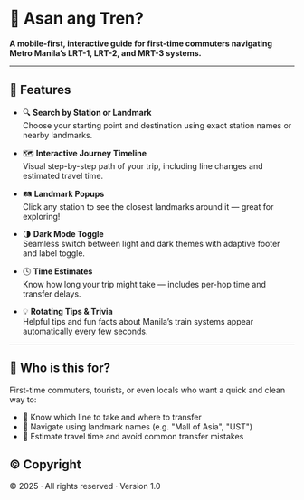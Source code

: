 # 🚆 Asan ang Tren?

**A mobile-first, interactive guide for first-time commuters navigating Metro Manila’s LRT-1, LRT-2, and MRT-3 systems.**

---

## 📱 Features

- 🔍 **Search by Station or Landmark**  
  Choose your starting point and destination using exact station names or nearby landmarks.

- 🗺️ **Interactive Journey Timeline**  
  Visual step-by-step path of your trip, including line changes and estimated travel time.

- 🛤️ **Landmark Popups**  
  Click any station to see the closest landmarks around it — great for exploring!

- 🌗 **Dark Mode Toggle**  
  Seamless switch between light and dark themes with adaptive footer and label toggle.

- 🕓 **Time Estimates**  
  Know how long your trip might take — includes per-hop time and transfer delays.

- 💡 **Rotating Tips & Trivia**  
  Helpful tips and fun facts about Manila’s train systems appear automatically every few seconds.

---

## 🎯 Who is this for?

First-time commuters, tourists, or even locals who want a quick and clean way to:

- 🚉 Know which line to take and where to transfer
- 📍 Navigate using landmark names (e.g. "Mall of Asia", "UST")
- 🧭 Estimate travel time and avoid common transfer mistakes

## ©️ Copyright

&copy; 2025 · All rights reserved · Version 1.0
